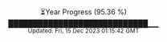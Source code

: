 <p align="center">
⏳Year Progress (95.36 %) <br>
████████████████████████████▁▁ <br>
<sub>Updated: Fri, 15 Dec 2023 01:15:42 GMT</sub>
</p>


